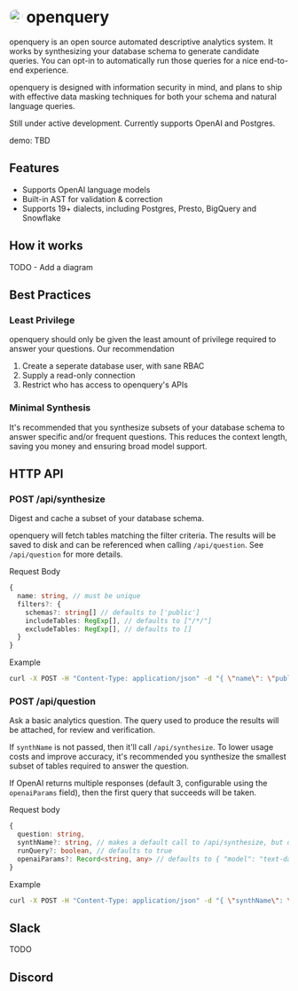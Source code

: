 # <img style="background:white; border-radius: 12px;" src="https://user-images.githubusercontent.com/12688453/229330427-fc12979a-443d-43c7-8e3f-2938cd5e3b78.png"  width="24" height="24"> openquery

openquery is an open source automated descriptive analytics system. It works by synthesizing your database schema to generate candidate queries. You can opt-in to automatically run those queries for a nice end-to-end experience.

openquery is designed with information security in mind, and plans to ship with effective data masking techniques for both your schema and natural language queries.

Still under active development. Currently supports OpenAI and Postgres.

demo: TBD

## Features

- Supports OpenAI language models
- Built-in AST for validation & correction
- Supports 19+ dialects, including Postgres, Presto, BigQuery and Snowflake

## How it works

TODO - Add a diagram

## Best Practices

### Least Privilege

openquery should only be given the least amount of privilege required to answer your questions. Our recommendation

1. Create a seperate database user, with sane RBAC
2. Supply a read-only connection
3. Restrict who has access to openquery's APIs

### Minimal Synthesis

It's recommended that you synthesize subsets of your database schema to answer specific and/or frequent questions. This reduces the context length, saving you money and ensuring broad model support. 

## HTTP API 

### POST /api/synthesize 

Digest and cache a subset of your database schema. 

openquery will fetch tables matching the filter criteria. The results will be saved to disk and can be referenced when calling `/api/question`. See `/api/question` for more details.

Request Body

```typescript
{
  name: string, // must be unique 
  filters?: {
    schemas?: string[] // defaults to ['public']
    includeTables: RegExp[], // defaults to ["/*/"]
    excludeTables: RegExp[], // defaults to [] 
  }
}
```

Example
```sh
curl -X POST -H "Content-Type: application/json" -d "{ \"name\": \"public\" }" http://localhost:3000/api/synthesize
```

### POST /api/question

Ask a basic analytics question. The query used to produce the results will be attached, for review and verification.

If `synthName` is not passed, then it'll call `/api/synthesize`. To lower usage costs and improve accuracy, it's recommended you synthesize the smallest subset of tables required to answer the question.

If OpenAI returns multiple responses (default 3, configurable using the `openaiParams` field), then the first query that succeeds will be taken.

Request body

```typescript
{
  question: string,
  synthName?: string, // makes a default call to /api/synthesize, but doesn't persist the result.
  runQuery?: boolean, // defaults to true 
  openaiParams?: Record<string, any> // defaults to { "model": "text-davinci-003", "temperature": 1, "n": 3, "max_tokens": 32 } 
}
```

Example

```sh
curl -X POST -H "Content-Type: application/json" -d "{ \"synthName\": \"public-schemas\", \"question\": \"How many employees were hired in 2003?\" }" http://localhost:3000/api/question
```

## Slack

TODO

## Discord
